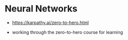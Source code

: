 # Neural Networks

- https://karpathy.ai/zero-to-hero.html


- working through the zero-to-hero course for learning